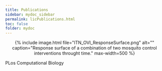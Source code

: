 ```yaml
---
title: Publications
sidebar: mydoc_sidebar
permalink: licPublications.html
toc: false
folder: mydoc
---
```


<center>
{% include image.html file="ITN_OVI_ResponseSurface.png" alt="" caption="Response surface of a combination of two mosquito control interventions throught time."  max-width=500 %}
</center>

PLos Computational Biology